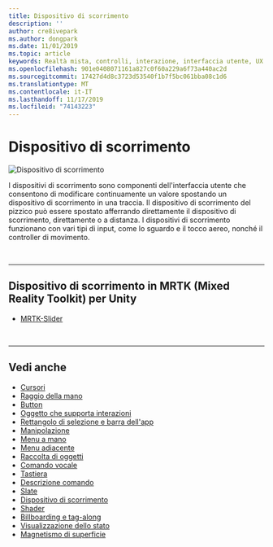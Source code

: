 ```yaml
---
title: Dispositivo di scorrimento
description: ''
author: cre8ivepark
ms.author: dongpark
ms.date: 11/01/2019
ms.topic: article
keywords: Realtà mista, controlli, interazione, interfaccia utente, UX
ms.openlocfilehash: 901e0408071161a827c0f60a229a6f73a440ac2d
ms.sourcegitcommit: 17427d4d8c3723d53540f1b7f5bc061bba08c1d6
ms.translationtype: MT
ms.contentlocale: it-IT
ms.lasthandoff: 11/17/2019
ms.locfileid: "74143223"
---
```

# <a name="slider"></a>Dispositivo di scorrimento

![Dispositivo di scorrimento](images/UX/UX_Hero_Slider.jpg)

I dispositivi di scorrimento sono componenti dell'interfaccia utente che consentono di modificare continuamente un valore spostando un dispositivo di scorrimento in una traccia. Il dispositivo di scorrimento del pizzico può essere spostato afferrando direttamente il dispositivo di scorrimento, direttamente o a distanza. I dispositivi di scorrimento funzionano con vari tipi di input, come lo sguardo e il tocco aereo, nonché il controller di movimento.

<br>

---

## <a name="slider-in-mrtkmixed-reality-toolkit-for-unity"></a>Dispositivo di scorrimento in MRTK (Mixed Reality Toolkit) per Unity

* [MRTK-Slider](https://microsoft.github.io/MixedRealityToolkit-Unity/Documentation/README_Sliders.html)

<br>

---

## <a name="see-also"></a>Vedi anche

* [Cursori](cursors.md)
* [Raggio della mano](point-and-commit.md)
* [Button](button.md)
* [Oggetto che supporta interazioni](interactable-object.md)
* [Rettangolo di selezione e barra dell'app](app-bar-and-bounding-box.md)
* [Manipolazione](direct-manipulation.md)
* [Menu a mano](hand-menu.md)
* [Menu adiacente](near-menu.md)
* [Raccolta di oggetti](object-collection.md)
* [Comando vocale](voice-input.md)
* [Tastiera](keyboard.md)
* [Descrizione comando](tooltip.md)
* [Slate](slate.md)
* [Dispositivo di scorrimento](slider.md)
* [Shader](shader.md)
* [Billboarding e tag-along](billboarding-and-tag-along.md)
* [Visualizzazione dello stato](progress.md)
* [Magnetismo di superficie](surface-magnetism.md)
